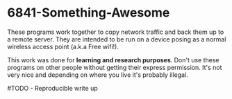 # 6841-Something-Awesome
These programs work together to copy network traffic and back them up to a remote server. They are intended to be run on a device posing as a normal wireless access point (a.k.a Free wifi!).

This work was done for **learning and research purposes**. Don't use these programs on other people without getting their express permission. It's not very nice and depending on where you live it's probably illegal.

#TODO - Reproducible write up
